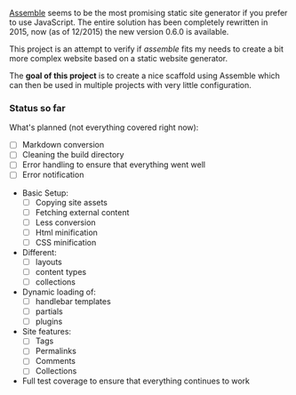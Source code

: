 [Assemble](https://github.com/assemble/assemble.git) seems to be the most promising static site generator if you prefer to use JavaScript. The entire solution has been completely rewritten in 2015, now (as of 12/2015) the new version 0.6.0 is available.

This project is an attempt to verify if *assemble* fits my needs to create a bit more complex website based on a static website generator.

The **goal of this project** is to create a nice scaffold using Assemble which can then be used in multiple projects with very little configuration.

### Status so far
What's planned (not everything covered right now):

- [ ] Markdown conversion
- [ ] Cleaning the build directory
- [ ] Error handling to ensure that everything went well
- [ ] Error notification
- Basic Setup:
	- [ ] Copying site assets
	- [ ] Fetching external content
	- [ ] Less conversion
	- [ ] Html minification
	- [ ] CSS minification
- Different:
	- [ ] layouts
	- [ ] content types
	- [ ] collections
- Dynamic loading of:
	- [ ] handlebar templates
	- [ ] partials
	- [ ] plugins
- Site features:
	- [ ] Tags
	- [ ] Permalinks
	- [ ] Comments
	- [ ] Collections
- Full test coverage to ensure that everything continues to work
